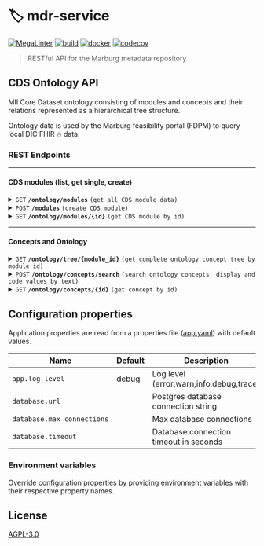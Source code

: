 # 🏷️ mdr-service

[![MegaLinter](https://github.com/diz-unimr/mdr-service/actions/workflows/mega-linter.yml/badge.svg)](https://github.com/diz-unimr/mdr-service/actions/workflows/mega-linter.yml)
[![build](https://github.com/diz-unimr/mdr-service/actions/workflows/build.yaml/badge.svg)](https://github.com/diz-unimr/mdr-service/actions/workflows/build.yaml)
[![docker](https://github.com/diz-unimr/mdr-service/actions/workflows/release.yaml/badge.svg)](https://github.com/diz-unimr/mdr-service/actions/workflows/release.yaml)
[![codecov](https://codecov.io/gh/diz-unimr/mdr-service/graph/badge.svg?token=xrpWpysCri)](https://codecov.io/gh/diz-unimr/mdr-service)


> RESTful API for the Marburg metadata repository

## CDS Ontology API

MII Core Dataset ontology consisting of modules and concepts and their relations represented as a hierarchical
tree structure.

Ontology data is used by the Marburg feasibility portal (FDPM) to query local DIC FHIR 🔥 data.

### REST Endpoints

------------------------------------------------------------------------------------------

#### CDS modules (list, get single, create)

<details>
 <summary><code>GET</code> <code><b>/ontology/modules</b></code> <code>(get all CDS module data)</code></summary>

##### Parameters

> None

##### Responses

> | http code | content-type               | response                       |
> |-----------|----------------------------|--------------------------------|
> | `200`     | `application/json`         | Array of modules               |
> | `500`     | `text/plain;charset=UTF-8` | Error message                  |

##### Example cURL

> ```sh
>  curl -X GET http://localhost:3000/ontology/modules
> ```

</details>

<details>
 <summary><code>POST</code> <code><b>/modules</b></code> <code>(create CDS module)</code></summary>

##### Parameters

> None

##### Body

> | content-type       | data type     | required |
> |--------------------|---------------|----------|
> | `application/json` | Module object | true     |

##### Responses

> | http code | content-type               | response                           |
> |-----------|----------------------------|------------------------------------|
> | `201`     | `application/json`         | The id of the newly created module |
> | `500`     | `text/plain;charset=UTF-8` | Error message                      |

##### Example cURL

> ```sh
> curl -X POST -H "Content-Type: application/json" --data @payload.json http://localhost:3000/ontology/modules
> ```

</details>

<details>
  <summary><code>GET</code> <code><b>/ontology/modules/{id}</b></code> <code>(get CDS module by id)</code></summary>

##### Parameters

> | name |  type      | data type      | description                           |
> |------|------------|----------------|---------------------------------------|
> | `id` |  required  | string         | The module's unique identifier (uuid) |

##### Responses

> | http code | content-type               | response                       |
> |-----------|----------------------------|--------------------------------|
> | `200`     | `application/json`         | Module data                    |
> | `404`     | `text/plain;charset=UTF-8` | `No module found with id: xyz` |
> | `500`     | `text/plain;charset=UTF-8` | Error message                  |

##### Example cURL

> ```sh
>  curl -X GET http://localhost:3000/ontology/modules/xzy
> ```

</details>

------------------------------------------------------------------------------------------

#### Concepts and Ontology

<details>
  <summary><code>GET</code> <code><b>/ontology/tree/{module_id}</b></code> <code>(get complete ontology concept tree by module id)</code></summary>

##### Parameters

> | name        |  type      | data type      | description                           |
> |-------------|------------|----------------|---------------------------------------|
> | `module_id` |  required  | string         | The module's unique identifier (uuid) |

##### Responses

> | http code | content-type               | response                                  |
> |-----------|----------------------------|-------------------------------------------|
> | `200`     | `application/json`         | Nested ontology concept tree by module_id |
> | `500`     | `text/plain;charset=UTF-8` | Error message                             |

##### Example cURL

> ```sh
>  curl -X GET http://localhost:3000/ontology/tree/xzy
> ```

</details>

<details>
  <summary><code>POST</code> <code><b>/ontology/concepts/search</b></code> <code>(search ontology concepts' display and code values by text)</code></summary>

##### Parameters

> None

##### Body

> | content-type       | data type                                                    | required |
> |--------------------|--------------------------------------------------------------|----------|
> | `application/json` | Search object `{"module_id": String, "search_term": String}` | true     |

##### Responses

> | http code | content-type               | response                                            |
> |-----------|----------------------------|-----------------------------------------------------|
> | `200`     | `application/json`         | Array of concepts matching the search term          |
> | `400`     | `text/plain;charset=UTF-8` | `Search term must consist of at least 2 characters` |
> | `500`     | `text/plain;charset=UTF-8` | Error message                                       |

##### Example cURL

> ```sh
> curl -X POST -H "Content-Type: application/json" --data @payload.json http://localhost:3000/ontology/concepts/search
> ```

</details>

<details>
  <summary><code>GET</code> <code><b>/ontology/concepts/{id}</b></code> <code>(get concept by id)</code></summary>

##### Parameters

> | name |  type      | data type      | description                            |
> |------|------------|----------------|----------------------------------------|
> | `id` |  required  | string         | The concept's unique identifier (uuid) |

##### Responses

> | http code | content-type               | response                        |
> |-----------|----------------------------|---------------------------------|
> | `200`     | `application/json`         | Concept data                    |
> | `404`     | `text/plain;charset=UTF-8` | `No concept found with id: xyz` |
> | `500`     | `text/plain;charset=UTF-8` | Error message                   |

##### Example cURL

> ```sh
>  curl -X GET http://localhost:3000/ontology/concepts/xzy
> ```

</details>

## Configuration properties

Application properties are read from a properties file ([app.yaml](./app.yaml)) with default values.

| Name                       | Default | Description                             |
|----------------------------|---------|-----------------------------------------|
| `app.log_level`            | debug   | Log level (error,warn,info,debug,trace) |
| `database.url`             |         | Postgres database connection string     |
| `database.max_connections` |         | Max database connections                |
| `database.timeout`         |         | Database connection timeout in seconds  |

### Environment variables

Override configuration properties by providing environment variables with their respective property names.

## License

[AGPL-3.0](https://www.gnu.org/licenses/agpl-3.0.en.html)